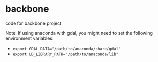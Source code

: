 # backbone
code for backbone project

Note: If using anaconda with gdal, you might need to set the following environment variables:

* `export GDAL_DATA="/path/to/anaconda/share/gdal"`
* `export LD_LIBRARY_PATH="/path/to/anaconda/lib"`
